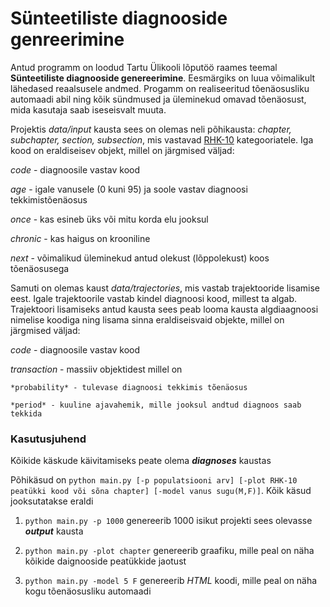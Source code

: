 # Sünteetiliste diagnooside genreerimine

Antud programm on loodud Tartu Ülikooli lõputöö raames teemal **Sünteetiliste diagnooside genereerimine**.
Eesmärgiks on luua võimalikult lähedased reaalsusele andmed. Progamm on realiseeritud tõenäosusliku
automaadi abil ning kõik sündmused ja üleminekud omavad tõenäosust, mida kasutaja saab iseseisvalt muuta.

Projektis *data/input* kausta sees on olemas neli põhikausta: *chapter, subchapter, section, subsection*, mis
vastavad [RHK-10][1] kategooriatele. Iga kood on eraldiseisev objekt, millel on järgmised väljad:

*code* - diagnoosile vastav kood

*age* - igale vanusele (0 kuni 95) ja soole vastav diagnoosi tekkimistõenäosus

*once* -  kas esineb üks või mitu korda elu jooksul

*chronic* - kas haigus on krooniline

*next* - võimalikud üleminekud antud olekust (lõppolekust) koos tõenäosusega

Samuti on olemas kaust *data/trajectories*, mis vastab trajektooride lisamise eest. Igale trajektoorile vastab kindel diagnoosi kood, millest ta algab. Trajektoori lisamiseks antud kausta sees peab looma kausta algdiaagnoosi nimelise koodiga ning lisama sinna eraldiseisvaid objekte, millel on järgmised väljad:

*code* - diagnoosile vastav kood

*transaction* - massiiv objektidest millel on
    
    *probability* - tulevase diagnoosi tekkimis tõenäosus
    
    *period* - kuuline ajavahemik, mille jooksul andtud diagnoos saab tekkida

[1]: https://rhk.sm.ee/

### Kasutusjuhend

Kõikide käskude käivitamiseks peate olema ***diagnoses*** kaustas

Põhikäsud on `python main.py [-p populatsiooni arv] [-plot RHK-10 peatükki kood või sõna chapter] [-model vanus sugu(M,F)]`. Kõik käsud jooksutatakse eraldi

1. `python main.py -p 1000` genereerib 1000 isikut projekti sees olevasse ***output*** kausta

2. `python main.py -plot chapter` genereerib graafiku, mille peal on näha kõikide daignooside peatükkide jaotust

3. `python main.py -model 5 F` genereerib *HTML* koodi, mille peal on näha kogu tõenäosusliku automaadi
